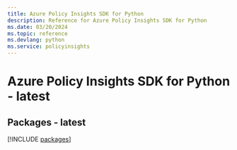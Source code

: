 ```yaml
---
title: Azure Policy Insights SDK for Python
description: Reference for Azure Policy Insights SDK for Python
ms.date: 03/20/2024
ms.topic: reference
ms.devlang: python
ms.service: policyinsights
---
```

# Azure Policy Insights SDK for Python - latest
## Packages - latest
[!INCLUDE [packages](policy-insights-index.md)]